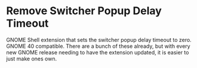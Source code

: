 Remove Switcher Popup Delay Timeout
===================================

GNOME Shell extension that sets the switcher popup delay timeout to zero. GNOME
40 compatible. There are a bunch of these already, but with every new GNOME
release needing to have the extension updated, it is easier to just make ones
own.

